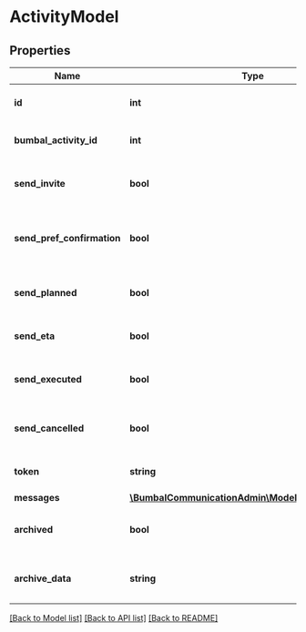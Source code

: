 # ActivityModel

## Properties
Name | Type | Description | Notes
------------ | ------------- | ------------- | -------------
**id** | **int** | Local Identifier of this activity | [optional] 
**bumbal_activity_id** | **int** | Bumbal Identifier of this activity | [optional] 
**send_invite** | **bool** | Send an Invite message for this activity | [optional] 
**send_pref_confirmation** | **bool** | Send an Confirmation message if prefferences are received | [optional] 
**send_planned** | **bool** | Send an Planned message for this activity | [optional] 
**send_eta** | **bool** | Send an ETA message for this activity | [optional] 
**send_executed** | **bool** | Send an Exceuted message for this activity | [optional] 
**send_cancelled** | **bool** | Send an Cancelled message for this activity | [optional] 
**token** | **string** | GUID used for external identification | [optional] 
**messages** | [**\BumbalCommunicationAdmin\Model\MessageModel[]**](MessageModel.md) |  | [optional] 
**archived** | **bool** | Whether this activity is already archived | [optional] 
**archive_data** | **string** | JSON string with all archived data | [optional] 

[[Back to Model list]](../README.md#documentation-for-models) [[Back to API list]](../README.md#documentation-for-api-endpoints) [[Back to README]](../README.md)


